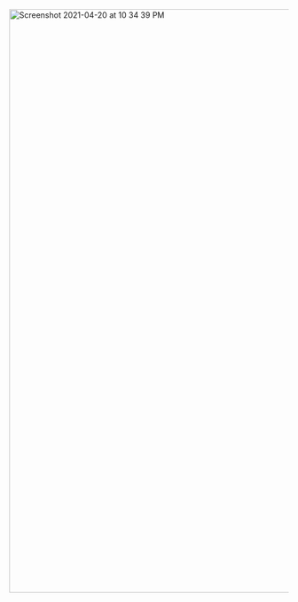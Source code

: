 <img width="1050" alt="Screenshot 2021-04-20 at 10 34 39 PM" src="https://user-images.githubusercontent.com/28984101/115991028-ff0af700-a5e3-11eb-963c-3a86693490b0.png">



